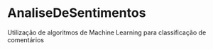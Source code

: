 # AnaliseDeSentimentos
Utilização de algoritmos de Machine Learning para classificação de comentários
